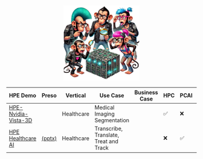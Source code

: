<div align=center>
<img src="puzzle_monkey.png" alt="puzzle monkeys" height="200"/>
</div>

<div align="center">

| HPE Demo | Preso | Vertical | Use Case | Business Case | HPC | PCAI | GPU | Status |
|----------|-------|----------|----------|---------------|-----|------|-----|--------|
| [HPE-Nvidia-Vista-3D](https://github.com/dw-flyingw/HPE-Nvidia-Vista-3D) | | Healthcare | Medical Imaging Segmentation | | :white_check_mark: | :x: | L40S | not validated |
| [HPE Healthcare AI](https://github.com/DaveMcMa/healthcare-ai) | [(pptx)](https://raw.githubusercontent.com/DaveMcMa/healthcare-ai/main/healthcare_pres.pptx) | Healthcare | Transcribe, Translate, Treat and Track | | :x: | :white_check_mark: | H200 NVL | not validated |


</div>
